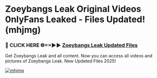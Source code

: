 # Zoeybangs Leak Original Videos 0nlyFans Leaked - Files Updated! (mhjmg)

<h3>🔴 CLICK HERE 🌐==►► <a href="https://tinyurl.com/4seja8ks" rel="nofollow">Zoeybangs Leak Updated Files</a></h3>

Get Zoeybangs Leak and all content. Now you can access all videos and pictures of Zoeybangs Leak. New Updated Files 2025!

[![mhjmg](https://i.imgur.com/EWjZXRe.gif)](https://tinyurl.com/4seja8ks)
